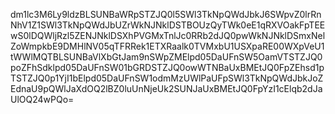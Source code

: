 dm1lc3M6Ly9ldzBLSUNBaWRpSTZJQ0l5SWl3TkNpQWdJbkJ6SWpvZ0lrRnNhV1Z1SWl3TkNpQWdJbUZrWkNJNklDSTBOUzQyTWk0eE1qRXVOakFpTEEwS0lDQWljRzl5ZENJNklDSXhPVGMxTnlJc0RRb2dJQ0pwWkNJNklDSmxNelZoWmpkbE9DMHlNV05qTFRRek1ETXRaalk0TVMxbU1USXpaRE00WXpVeU1tWWlMQTBLSUNBaVlXbGtJam9nSWpZMElpd05DaUFnSW5OamVTSTZJQ0poZFhSdklpd05DaUFnSW01bGRDSTZJQ0owWTNBaUxBMEtJQ0FpZEhsd1pTSTZJQ0p1YjI1bElpd05DaUFnSW1odmMzUWlPaUFpSWl3TkNpQWdJbkJoZEdnaU9pQWlJaXdOQ2lBZ0luUnNjeUk2SUNJaUxBMEtJQ0FpYzI1cElqb2dJaUlOQ24wPQo=
